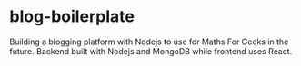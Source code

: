 # blog-boilerplate
Building a blogging platform with Nodejs to use for Maths For Geeks in the future. Backend built with Nodejs and MongoDB while frontend uses React.
